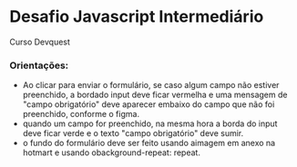 # Desafio Javascript Intermediário
Curso Devquest

### Orientações:
- Ao clicar para enviar o formulário, se caso algum campo não estiver preenchido, a bordado input deve ficar vermelha e uma mensagem de "campo obrigatório" deve aparecer embaixo do campo que não foi preenchido, conforme o figma.
- quando um campo for preenchido, na mesma hora a borda do input deve ficar verde e o texto "campo obrigatório" deve sumir.
- o fundo do formulário deve ser feito usando aimagem em anexo na hotmart e usando obackground-repeat: repeat.
